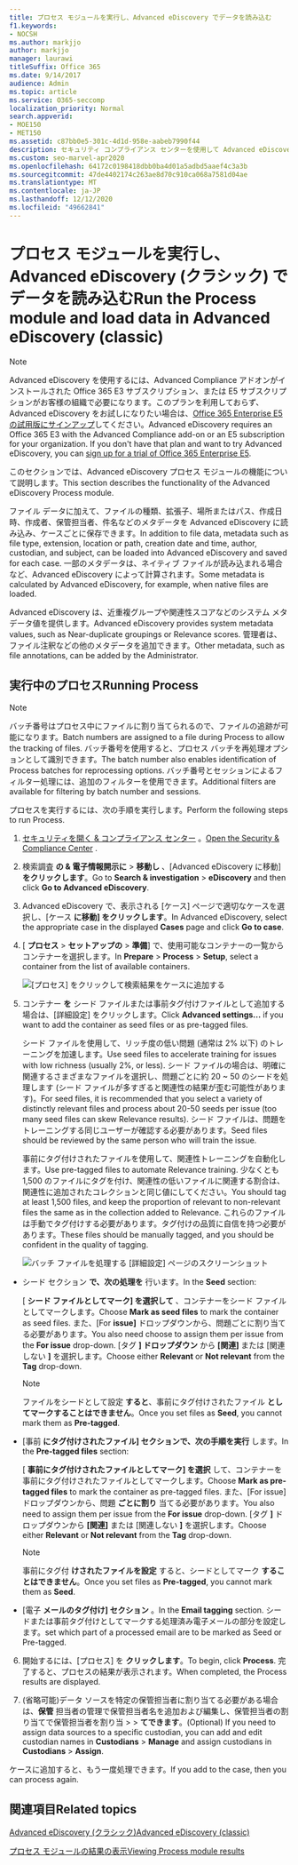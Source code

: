 ```yaml
---
title: プロセス モジュールを実行し、Advanced eDiscovery でデータを読み込む
f1.keywords:
- NOCSH
ms.author: markjjo
author: markjjo
manager: laurawi
titleSuffix: Office 365
ms.date: 9/14/2017
audience: Admin
ms.topic: article
ms.service: O365-seccomp
localization_priority: Normal
search.appverid:
- MOE150
- MET150
ms.assetid: c87bb0e5-301c-4d1d-958e-aabeb7990f44
description: セキュリティ コンプライアンス センターを使用して Advanced eDiscovery にアクセスし、ケースのプロセス モジュール &amp; を実行する方法について説明します。
ms.custom: seo-marvel-apr2020
ms.openlocfilehash: 64172c0198418dbb0ba4d01a5adbd5aaef4c3a3b
ms.sourcegitcommit: 47de4402174c263ae8d70c910ca068a7581d04ae
ms.translationtype: MT
ms.contentlocale: ja-JP
ms.lasthandoff: 12/12/2020
ms.locfileid: "49662841"
---
```

# <a name="run-the-process-module-and-load-data-in-advanced-ediscovery-classic"></a><span data-ttu-id="af624-103">プロセス モジュールを実行し、Advanced eDiscovery (クラシック) でデータを読み込む</span><span class="sxs-lookup"><span data-stu-id="af624-103">Run the Process module and load data in Advanced eDiscovery (classic)</span></span>

> [!NOTE]
> <span data-ttu-id="af624-p101">Advanced eDiscovery を使用するには、Advanced Compliance アドオンがインストールされた Office 365 E3 サブスクリプション、または E5 サブスクリプションがお客様の組織で必要になります。このプランを利用しておらず、Advanced eDiscovery をお試しになりたい場合は、[Office 365 Enterprise E5 の試用版にサインアップ](https://go.microsoft.com/fwlink/p/?LinkID=698279)してください。</span><span class="sxs-lookup"><span data-stu-id="af624-p101">Advanced eDiscovery requires an Office 365 E3 with the Advanced Compliance add-on or an E5 subscription for your organization. If you don't have that plan and want to try Advanced eDiscovery, you can [sign up for a trial of Office 365 Enterprise E5](https://go.microsoft.com/fwlink/p/?LinkID=698279).</span></span> 
  
<span data-ttu-id="af624-106">このセクションでは、Advanced eDiscovery プロセス モジュールの機能について説明します。</span><span class="sxs-lookup"><span data-stu-id="af624-106">This section describes the functionality of the Advanced eDiscovery Process module.</span></span> 
  
<span data-ttu-id="af624-107">ファイル データに加えて、ファイルの種類、拡張子、場所またはパス、作成日時、作成者、保管担当者、件名などのメタデータを Advanced eDiscovery に読み込み、ケースごとに保存できます。</span><span class="sxs-lookup"><span data-stu-id="af624-107">In addition to file data, metadata such as file type, extension, location or path, creation date and time, author, custodian, and subject, can be loaded into Advanced eDiscovery and saved for each case.</span></span> <span data-ttu-id="af624-108">一部のメタデータは、ネイティブ ファイルが読み込まれる場合など、Advanced eDiscovery によって計算されます。</span><span class="sxs-lookup"><span data-stu-id="af624-108">Some metadata is calculated by Advanced eDiscovery, for example, when native files are loaded.</span></span> 
  
<span data-ttu-id="af624-109">Advanced eDiscovery は、近重複グループや関連性スコアなどのシステム メタデータ値を提供します。</span><span class="sxs-lookup"><span data-stu-id="af624-109">Advanced eDiscovery provides system metadata values, such as Near-duplicate groupings or Relevance scores.</span></span> <span data-ttu-id="af624-110">管理者は、ファイル注釈などの他のメタデータを追加できます。</span><span class="sxs-lookup"><span data-stu-id="af624-110">Other metadata, such as file annotations, can be added by the Administrator.</span></span> 
  
## <a name="running-process"></a><span data-ttu-id="af624-111">実行中のプロセス</span><span class="sxs-lookup"><span data-stu-id="af624-111">Running Process</span></span>

> [!NOTE]
> <span data-ttu-id="af624-112">バッチ番号はプロセス中にファイルに割り当てられるので、ファイルの追跡が可能になります。</span><span class="sxs-lookup"><span data-stu-id="af624-112">Batch numbers are assigned to a file during Process to allow the tracking of files.</span></span> <span data-ttu-id="af624-113">バッチ番号を使用すると、プロセス バッチを再処理オプションとして識別できます。</span><span class="sxs-lookup"><span data-stu-id="af624-113">The batch number also enables identification of Process batches for reprocessing options.</span></span> <span data-ttu-id="af624-114">バッチ番号とセッションによるフィルター処理には、追加のフィルターを使用できます。</span><span class="sxs-lookup"><span data-stu-id="af624-114">Additional filters are available for filtering by batch number and sessions.</span></span> 
  
<span data-ttu-id="af624-115">プロセスを実行するには、次の手順を実行します。</span><span class="sxs-lookup"><span data-stu-id="af624-115">Perform the following steps to run Process.</span></span>
  
1. <span data-ttu-id="af624-116">[セキュリティを開く &amp; コンプライアンス センター](go-to-the-securitycompliance-center.md) 。</span><span class="sxs-lookup"><span data-stu-id="af624-116">[Open the Security &amp; Compliance Center](go-to-the-securitycompliance-center.md) .</span></span> 
    
2. <span data-ttu-id="af624-117">検索調査 **の &amp; 電子情報開示に** \> **移動し** 、[Advanced eDiscovery に移動] **をクリックします**。</span><span class="sxs-lookup"><span data-stu-id="af624-117">Go to **Search &amp; investigation** \> **eDiscovery** and then click **Go to Advanced eDiscovery**.</span></span>
    
3. <span data-ttu-id="af624-118">Advanced eDiscovery で、表示される [ケース] ページで適切なケースを選択し、[ケース **に移動] をクリックします**。</span><span class="sxs-lookup"><span data-stu-id="af624-118">In Advanced eDiscovery, select the appropriate case in the displayed **Cases** page and click **Go to case**.</span></span>
    
4. <span data-ttu-id="af624-119">[ **プロセス** \> **セットアップの** \> **準備**] で、使用可能なコンテナーの一覧からコンテナーを選択します。</span><span class="sxs-lookup"><span data-stu-id="af624-119">In **Prepare** \> **Process** \> **Setup**, select a container from the list of available containers.</span></span>
    
    ![[プロセス] をクリックして検索結果をケースに追加する](../media/50bdc55c-d378-4881-b302-31ef785fa359.png)
  
5. <span data-ttu-id="af624-121">コンテナー **を** シード ファイルまたは事前タグ付けファイルとして追加する場合は、[詳細設定] をクリックします。</span><span class="sxs-lookup"><span data-stu-id="af624-121">Click **Advanced settings...** if you want to add the container as seed files or as pre-tagged files.</span></span> 
    
    <span data-ttu-id="af624-122">シード ファイルを使用して、リッチ度の低い問題 (通常は 2% 以下) のトレーニングを加速します。</span><span class="sxs-lookup"><span data-stu-id="af624-122">Use seed files to accelerate training for issues with low richness (usually 2%, or less).</span></span> <span data-ttu-id="af624-123">シード ファイルの場合は、明確に関連するさまざまなファイルを選択し、問題ごとに約 20 ~ 50 のシードを処理します (シード ファイルが多すぎると関連性の結果が歪む可能性があります)。</span><span class="sxs-lookup"><span data-stu-id="af624-123">For seed files, it is recommended that you select a variety of distinctly relevant files and process about 20-50 seeds per issue (too many seed files can skew Relevance results).</span></span> <span data-ttu-id="af624-124">シード ファイルは、問題をトレーニングする同じユーザーが確認する必要があります。</span><span class="sxs-lookup"><span data-stu-id="af624-124">Seed files should be reviewed by the same person who will train the issue.</span></span>
    
    <span data-ttu-id="af624-125">事前にタグ付けされたファイルを使用して、関連性トレーニングを自動化します。</span><span class="sxs-lookup"><span data-stu-id="af624-125">Use pre-tagged files to automate Relevance training.</span></span> <span data-ttu-id="af624-126">少なくとも 1,500 のファイルにタグを付け、関連性の低いファイルに関連する割合は、関連性に追加されたコレクションと同じ値にしてください。</span><span class="sxs-lookup"><span data-stu-id="af624-126">You should tag at least 1,500 files, and keep the proportion of relevant to non-relevant files the same as in the collection added to Relevance.</span></span> <span data-ttu-id="af624-127">これらのファイルは手動でタグ付けする必要があります。タグ付けの品質に自信を持つ必要があります。</span><span class="sxs-lookup"><span data-stu-id="af624-127">These files should be manually tagged, and you should be confident in the quality of tagging.</span></span>
    
    ![バッチ ファイルを処理する [詳細設定] ページのスクリーンショット](../media/3c25cb78-4484-41e5-bd34-3753c7ab6cf2.jpg)
  
  - <span data-ttu-id="af624-129">シード セクション **で、次の処理を** 行います。</span><span class="sxs-lookup"><span data-stu-id="af624-129">In the **Seed** section:</span></span> 
    
    <span data-ttu-id="af624-130">[ **シード ファイルとしてマーク] を選択して** 、コンテナーをシード ファイルとしてマークします。</span><span class="sxs-lookup"><span data-stu-id="af624-130">Choose **Mark as seed files** to mark the container as seed files.</span></span> <span data-ttu-id="af624-131">また、[For **issue]** ドロップダウンから、問題ごとに割り当てる必要があります。</span><span class="sxs-lookup"><span data-stu-id="af624-131">You also need choose to assign them per issue from the **For issue** drop-down.</span></span> <span data-ttu-id="af624-132">[タグ **] ドロップダウン** から **[関連]** または [関連しない **]** を選択します。</span><span class="sxs-lookup"><span data-stu-id="af624-132">Choose either **Relevant** or **Not relevant** from the **Tag** drop-down.</span></span> 
    
    > [!NOTE]
    > <span data-ttu-id="af624-133">ファイルをシードとして設定 **すると**、事前にタグ付けされたファイル **としてマークすることはできません**。</span><span class="sxs-lookup"><span data-stu-id="af624-133">Once you set files as **Seed**, you cannot mark them as **Pre-tagged**.</span></span> 
  
  - <span data-ttu-id="af624-134">[事前 **にタグ付けされたファイル] セクションで、次の手順を実行** します。</span><span class="sxs-lookup"><span data-stu-id="af624-134">In the **Pre-tagged files** section:</span></span> 
    
    <span data-ttu-id="af624-135">[ **事前にタグ付けされたファイルとしてマーク] を選択** して、コンテナーを事前にタグ付けされたファイルとしてマークします。</span><span class="sxs-lookup"><span data-stu-id="af624-135">Choose **Mark as pre-tagged files** to mark the container as pre-tagged files.</span></span> <span data-ttu-id="af624-136">また、[For issue] ドロップダウンから、問題 **ごとに割り** 当てる必要があります。</span><span class="sxs-lookup"><span data-stu-id="af624-136">You also need to assign them per issue from the **For issue** drop-down.</span></span> <span data-ttu-id="af624-137">[タグ **]** ドロップダウンから **[関連]** または [関連しない **]** を選択します。</span><span class="sxs-lookup"><span data-stu-id="af624-137">Choose either **Relevant** or **Not relevant** from the **Tag** drop-down.</span></span> 
    
    > [!NOTE]
    > <span data-ttu-id="af624-138">事前にタグ付 **けされたファイルを設定** すると、シードとしてマーク **することはできません**。</span><span class="sxs-lookup"><span data-stu-id="af624-138">Once you set files as **Pre-tagged**, you cannot mark them as **Seed**.</span></span> 
  
  - <span data-ttu-id="af624-139">[電子 **メールのタグ付け] セクション** 。</span><span class="sxs-lookup"><span data-stu-id="af624-139">In the **Email tagging** section.</span></span> <span data-ttu-id="af624-140">シードまたは事前タグ付けとしてマークする処理済み電子メールの部分を設定します。</span><span class="sxs-lookup"><span data-stu-id="af624-140">set which part of a processed email are to be marked as Seed or Pre-tagged.</span></span> 
    
6. <span data-ttu-id="af624-141">開始するには、[プロセス] を **クリックします**。</span><span class="sxs-lookup"><span data-stu-id="af624-141">To begin, click **Process**.</span></span> <span data-ttu-id="af624-142">完了すると、プロセスの結果が表示されます。</span><span class="sxs-lookup"><span data-stu-id="af624-142">When completed, the Process results are displayed.</span></span>
    
7. <span data-ttu-id="af624-143">(省略可能)データ ソースを特定の保管担当者に割り当てる必要がある場合は、**保管** 担当者の管理で保管担当者名を追加および編集し、保管担当者の割り当てで保管担当者を割り当 \>  \> **てできます**。</span><span class="sxs-lookup"><span data-stu-id="af624-143">(Optional) If you need to assign data sources to a specific custodian, you can add and edit custodian names in **Custodians** \> **Manage** and assign custodians in **Custodians** \> **Assign**.</span></span> 
    
<span data-ttu-id="af624-144">ケースに追加すると、もう一度処理できます。</span><span class="sxs-lookup"><span data-stu-id="af624-144">If you add to the case, then you can process again.</span></span>
  
## <a name="related-topics"></a><span data-ttu-id="af624-145">関連項目</span><span class="sxs-lookup"><span data-stu-id="af624-145">Related topics</span></span>

[<span data-ttu-id="af624-146">Advanced eDiscovery (クラシック)</span><span class="sxs-lookup"><span data-stu-id="af624-146">Advanced eDiscovery (classic)</span></span>](office-365-advanced-ediscovery.md)
  
[<span data-ttu-id="af624-147">プロセス モジュールの結果の表示</span><span class="sxs-lookup"><span data-stu-id="af624-147">Viewing Process module results</span></span>](view-process-module-results-in-advanced-ediscovery.md)

